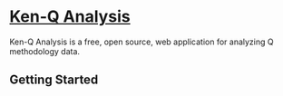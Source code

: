 # [Ken-Q Analysis](https://github.com/shawnbanasick/ken-q-analysis-help/index.html)

Ken-Q Analysis is a free, open source, web application for analyzing Q methodology data.

## Getting Started
